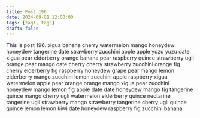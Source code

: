 ```yaml
---
title: Post 196
date: 2024-09-01 12:00:00
tags: [tag1, tag2]
draft: false
---
```

This is post 196.
xigua
banana
cherry
watermelon
mango
honeydew
honeydew
tangerine
date
strawberry
zucchini
apple
apple
yuzu
yuzu
date
xigua
pear
elderberry
orange
banana
pear
raspberry
quince
strawberry
ugli
orange
pear
mango
date
cherry
cherry
strawberry
zucchini
orange
fig
cherry
elderberry
fig
raspberry
honeydew
grape
pear
mango
lemon
elderberry
mango
zucchini
lemon
zucchini
apple
raspberry
xigua
watermelon
apple
pear
orange
orange
mango
xigua
pear
zucchini
honeydew
mango
lemon
fig
apple
date
date
honeydew
mango
fig
tangerine
quince
mango
cherry
ugli
watermelon
elderberry
quince
nectarine
tangerine
ugli
strawberry
mango
strawberry
tangerine
cherry
ugli
quince
quince
lemon
lemon
kiwi
date
honeydew
raspberry
fig
zucchini
banana
